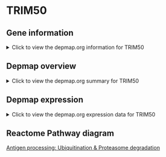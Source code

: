 <h1>TRIM50</h1>

<h2>Gene information</h2>
<details>
  <summary>Click to view the depmap.org information for TRIM50</summary>
  <iframe src="https://depmap.org/portal/gene/TRIM50?tab=about" style="border:none;width:100%;height:800px"></iframe>
</details>

<h2>Depmap overview</h2>
<details>
  <summary>Click to view the depmap.org summary for TRIM50</summary>
  <iframe src="https://depmap.org/portal/gene/TRIM50?tab=overview" style="border:none;width:100%;height:800px"></iframe>
</details>

<h2>Depmap expression</h2>
<details>
  <summary>Click to view the depmap.org expression data for TRIM50</summary>
  <iframe src="https://depmap.org/portal/gene/TRIM50?tab=characterization" style="border:none;width:100%;height:800px"></iframe>
</details>



<h2>Reactome Pathway diagram</h2>
<a href="https://reactome.org/PathwayBrowser/#/R-HSA-983168" target="_BLANK">Antigen processing: Ubiquitination & Proteasome degradation</a>



